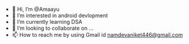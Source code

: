 - 👋 Hi, I’m @Amaayu
- 👀 I’m interested in android devlopment
- 🌱 I’m currently learning DSA
- 💞️ I’m looking to collaborate on ...
- 📫 How to reach me by using Gmail id namdevaniket446@gmail.com

<!---
aayush is a ✨ special ✨ repository because its `README.md` (this file) appears on your GitHub profile.
You can click the Preview link to take a look at your changes.
--->
